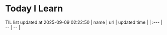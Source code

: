 # Today I Learn 
TIL list updated at 2025-09-09 02:22:50
| name | url | updated time |
| :--- | -- | -- |
